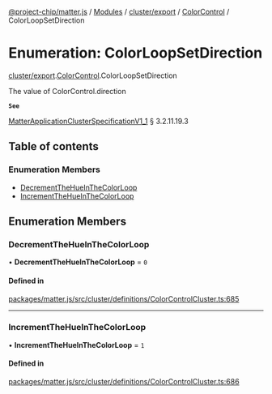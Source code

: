 [@project-chip/matter.js](../README.md) / [Modules](../modules.md) / [cluster/export](../modules/cluster_export.md) / [ColorControl](../modules/cluster_export.ColorControl.md) / ColorLoopSetDirection

# Enumeration: ColorLoopSetDirection

[cluster/export](../modules/cluster_export.md).[ColorControl](../modules/cluster_export.ColorControl.md).ColorLoopSetDirection

The value of ColorControl.direction

**`See`**

[MatterApplicationClusterSpecificationV1_1](../interfaces/spec_export.MatterApplicationClusterSpecificationV1_1.md) § 3.2.11.19.3

## Table of contents

### Enumeration Members

- [DecrementTheHueInTheColorLoop](cluster_export.ColorControl.ColorLoopSetDirection.md#decrementthehueinthecolorloop)
- [IncrementTheHueInTheColorLoop](cluster_export.ColorControl.ColorLoopSetDirection.md#incrementthehueinthecolorloop)

## Enumeration Members

### DecrementTheHueInTheColorLoop

• **DecrementTheHueInTheColorLoop** = ``0``

#### Defined in

[packages/matter.js/src/cluster/definitions/ColorControlCluster.ts:685](https://github.com/project-chip/matter.js/blob/c15b1068/packages/matter.js/src/cluster/definitions/ColorControlCluster.ts#L685)

___

### IncrementTheHueInTheColorLoop

• **IncrementTheHueInTheColorLoop** = ``1``

#### Defined in

[packages/matter.js/src/cluster/definitions/ColorControlCluster.ts:686](https://github.com/project-chip/matter.js/blob/c15b1068/packages/matter.js/src/cluster/definitions/ColorControlCluster.ts#L686)
